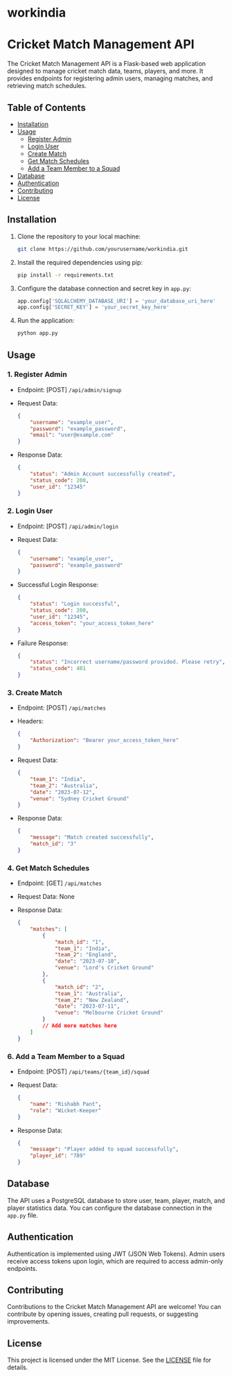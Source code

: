# workindia

# Cricket Match Management API

The Cricket Match Management API is a Flask-based web application designed to manage cricket match data, teams, players, and more. It provides endpoints for registering admin users, managing matches, and retrieving match schedules.

## Table of Contents

- [Installation](#installation)
- [Usage](#usage)
  - [Register Admin](#1-register-admin)
  - [Login User](#2-login-user)
  - [Create Match](#3-create-match)
  - [Get Match Schedules](#4-get-match-schedules)
  - [Add a Team Member to a Squad](#6-add-a-team-member-to-a-squad)
- [Database](#database)
- [Authentication](#authentication)
- [Contributing](#contributing)
- [License](#license)

## Installation

1. Clone the repository to your local machine:

   ```bash
   git clone https://github.com/yourusername/workindia.git
   ```

2. Install the required dependencies using pip:

   ```bash
   pip install -r requirements.txt
   ```

3. Configure the database connection and secret key in `app.py`:

   ```python
   app.config['SQLALCHEMY_DATABASE_URI'] = 'your_database_uri_here'
   app.config['SECRET_KEY'] = 'your_secret_key_here'
   ```

4. Run the application:

   ```bash
   python app.py
   ```

## Usage

### 1. Register Admin

- Endpoint: [POST] `/api/admin/signup`
- Request Data:

   ```json
   {
       "username": "example_user",
       "password": "example_password",
       "email": "user@example.com"
   }
   ```

- Response Data:

   ```json
   {
       "status": "Admin Account successfully created",
       "status_code": 200,
       "user_id": "12345"
   }
   ```

### 2. Login User

- Endpoint: [POST] `/api/admin/login`
- Request Data:

   ```json
   {
       "username": "example_user",
       "password": "example_password"
   }
   ```

- Successful Login Response:

   ```json
   {
       "status": "Login successful",
       "status_code": 200,
       "user_id": "12345",
       "access_token": "your_access_token_here"
   }
   ```

- Failure Response:

   ```json
   {
       "status": "Incorrect username/password provided. Please retry",
       "status_code": 401
   }
   ```

### 3. Create Match

- Endpoint: [POST] `/api/matches`
- Headers:

   ```json
   {
       "Authorization": "Bearer your_access_token_here"
   }
   ```

- Request Data:

   ```json
   {
       "team_1": "India",
       "team_2": "Australia",
       "date": "2023-07-12",
       "venue": "Sydney Cricket Ground"
   }
   ```

- Response Data:

   ```json
   {
       "message": "Match created successfully",
       "match_id": "3"
   }
   ```

### 4. Get Match Schedules

- Endpoint: [GET] `/api/matches`
- Request Data: None
- Response Data:

   ```json
   {
       "matches": [
           {
               "match_id": "1",
               "team_1": "India",
               "team_2": "England",
               "date": "2023-07-10",
               "venue": "Lord's Cricket Ground"
           },
           {
               "match_id": "2",
               "team_1": "Australia",
               "team_2": "New Zealand",
               "date": "2023-07-11",
               "venue": "Melbourne Cricket Ground"
           }
           // Add more matches here
       ]
   }
   ```

### 6. Add a Team Member to a Squad

- Endpoint: [POST] `/api/teams/{team_id}/squad`
- Request Data:

   ```json
   {
       "name": "Rishabh Pant",
       "role": "Wicket-Keeper"
   }
   ```

- Response Data:

   ```json
   {
       "message": "Player added to squad successfully",
       "player_id": "789"
   }
   ```

## Database

The API uses a PostgreSQL database to store user, team, player, match, and player statistics data. You can configure the database connection in the `app.py` file.

## Authentication

Authentication is implemented using JWT (JSON Web Tokens). Admin users receive access tokens upon login, which are required to access admin-only endpoints.

## Contributing

Contributions to the Cricket Match Management API are welcome! You can contribute by opening issues, creating pull requests, or suggesting improvements.

## License

This project is licensed under the MIT License. See the [LICENSE](LICENSE) file for details.
```
